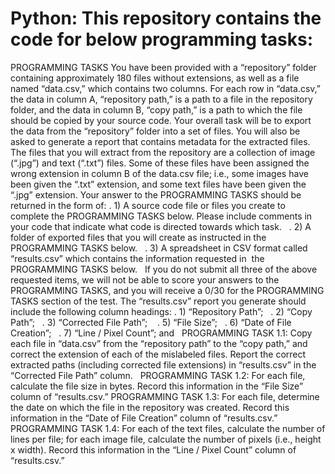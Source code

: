# Python: This repository contains the code for below programming tasks:
PROGRAMMING TASKS
You have been provided with a “repository” folder containing approximately 180 files without extensions, as well as a file named “data.csv,” which contains two columns. For each row in “data.csv,” the data in column A, “repository path,” is a path to a file in the repository folder, and the data in column B, “copy path,” is a path to which the file should be copied by your source code. 
Your overall task will be to export the data from the “repository” folder into a set of files. You will also be asked to generate a report that contains metadata for the extracted files. 
The files that you will extract from the repository are a collection of image (“.jpg”) and text (“.txt”) files. Some of these files have been assigned the wrong extension in column B of the data.csv file; i.e., some images have been given the “.txt” extension, and some text files have been given the “.jpg” extension. 
Your answer to the PROGRAMMING TASKS should be returned in the form of: 
.	1)  A source code file or files you create to complete the PROGRAMMING TASKS below. Please include comments in your code that indicate what code is directed towards which task.  
.	2)  A folder of exported files that you will create as instructed in the PROGRAMMING TASKS below.  
.	3)  A spreadsheet in CSV format called “results.csv” which contains the information requested in  the PROGRAMMING TASKS below.  
If you do not submit all three of the above requested items, we will not be able to score your answers to the PROGRAMMING TASKS, and you will receive a 0/30 for the PROGRAMMING TASKS section of the test. 
The “results.csv” report you generate should include the following column headings: 
.	1)  “Repository Path”;  
.	2)  “Copy Path”;  
.	3)  “Corrected File Path”;   
.	5)  “File Size”;  
.	6)  “Date of File Creation”;  
.	7)  “Line / Pixel Count”; and  
PROGRAMMING TASK 1.1: Copy each file in “data.csv” from the “repository path” to the “copy path,” and correct the extension of each of the mislabeled files. Report the correct extracted paths (including corrected file extensions) in “results.csv” in the “Corrected File Path” column.  
PROGRAMMING TASK 1.2: For each file, calculate the file size in bytes. Record this information in the “File Size” column of “results.csv.” 
PROGRAMMING TASK 1.3: For each file, determine the date on which the file in the repository was created. Record this information in the “Date of File Creation” column of “results.csv.” 
PROGRAMMING TASK 1.4: For each of the text files, calculate the number of lines per file; for each image file, calculate the number of pixels (i.e., height x width). Record this information in the “Line / Pixel Count” column of “results.csv.” 
